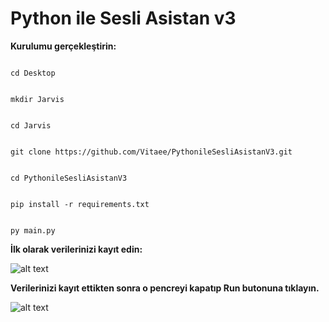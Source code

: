 # Python ile Sesli Asistan v3

**Kurulumu gerçekleştirin:**
<p></p>
<code>
cd Desktop</code>
<p></p>
<code>
mkdir Jarvis
</code>
<p></p>

<code>
cd Jarvis
</code>
<p></p>

<code>
git clone https://github.com/Vitaee/PythonileSesliAsistanV3.git
</code>
<p></p>


<code>
cd PythonileSesliAsistanV3
</code>
<p></p>


<code>
pip install -r requirements.txt
</code>
<p></p>


<code>
py main.py
</code>
<p></p>

**İlk olarak verilerinizi kayıt edin:**

![alt text](https://i.hizliresim.com/ETSnyQ.png)


<p></p>

**Verilerinizi kayıt ettikten sonra o pencreyi kapatıp Run butonuna tıklayın.**<p></p>

![alt text](https://i.hizliresim.com/KZS28Y.png)

